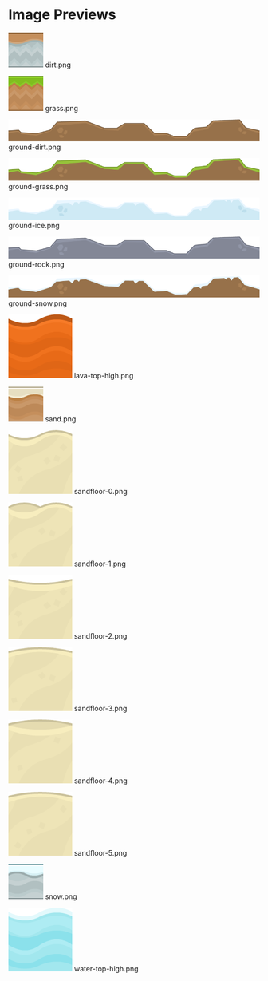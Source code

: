 # Image Previews

![dirt.png](dirt.png) dirt.png

![grass.png](grass.png) grass.png

![ground-dirt.png](ground-dirt.png) ground-dirt.png

![ground-grass.png](ground-grass.png) ground-grass.png

![ground-ice.png](ground-ice.png) ground-ice.png

![ground-rock.png](ground-rock.png) ground-rock.png

![ground-snow.png](ground-snow.png) ground-snow.png

![lava-top-high.png](lava-top-high.png) lava-top-high.png

![sand.png](sand.png) sand.png

![sandfloor-0.png](sandfloor-0.png) sandfloor-0.png

![sandfloor-1.png](sandfloor-1.png) sandfloor-1.png

![sandfloor-2.png](sandfloor-2.png) sandfloor-2.png

![sandfloor-3.png](sandfloor-3.png) sandfloor-3.png

![sandfloor-4.png](sandfloor-4.png) sandfloor-4.png

![sandfloor-5.png](sandfloor-5.png) sandfloor-5.png

![snow.png](snow.png) snow.png

![water-top-high.png](water-top-high.png) water-top-high.png

